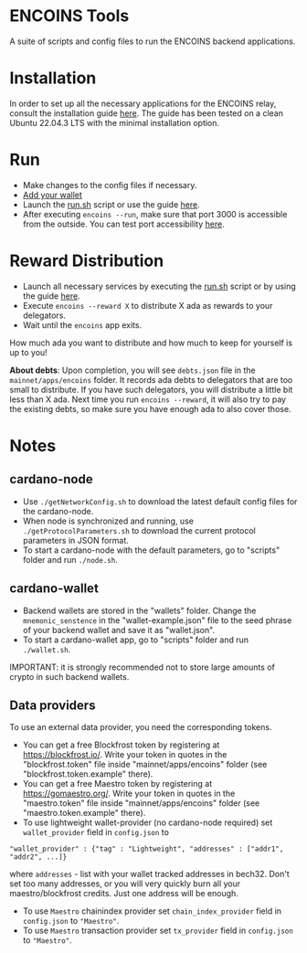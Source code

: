 # ENCOINS Tools
A suite of scripts and config files to run the ENCOINS backend applications.

# Installation
In order to set up all the necessary applications for the ENCOINS relay, consult the installation guide [here](https://github.com/encryptedcoins/encoins-tools/blob/main/INSTALL.md). The guide has been tested on a clean Ubuntu 22.04.3 LTS with the minimal installation option.

# Run
* Make changes to the config files if necessary.
* [Add your wallet](https://github.com/encryptedcoins/encoins-tools#cardano-wallet)
* Launch the [run.sh](https://github.com/encryptedcoins/encoins-tools/blob/main/run.sh) script or use the guide [here](https://github.com/encryptedcoins/encoins-tools/blob/main/RUN.md).
* After executing ```encoins --run```, make sure that port 3000 is accessible from the outside. You can test port accessibility [here](https://www.yougetsignal.com/tools/open-ports/).

# Reward Distribution
* Launch all necessary services by executing the [run.sh](https://github.com/encryptedcoins/encoins-tools/blob/main/run.sh) script or by using the guide [here](https://github.com/encryptedcoins/encoins-tools/blob/main/RUN.md).
* Execute ```encoins --reward X``` to distribute X ada as rewards to your delegators.
* Wait until the `encoins` app exits.

How much ada you want to distribute and how much to keep for yourself is up to you!

**About debts**: Upon completion, you will see `debts.json` file in the `mainnet/apps/encoins` folder. It records ada debts to delegators that are too small to distribute. If you have such delegators, you will distribute a little bit less than X ada. Next time you run ```encoins --reward```, it will also try to pay the existing debts, so make sure you have enough ada to also cover those.

# Notes

## cardano-node

* Use `./getNetworkConfig.sh` to download the latest default config files for the cardano-node.
* When node is synchronized and running, use `./getProtocolParameters.sh` to download the current protocol parameters in JSON format.
* To start a cardano-node with the default parameters, go to "scripts" folder and run `./node.sh`.

## cardano-wallet

* Backend wallets are stored in the "wallets" folder. Change the `mnemonic_senstence` in the "wallet-example.json" file to the seed phrase of your backend wallet and save it as "wallet.json".
* To start a cardano-wallet app, go to "scripts" folder and run `./wallet.sh`.

IMPORTANT: it is strongly recommended not to store large amounts of crypto in such backend wallets.

## Data providers
To use an external data provider, you need the corresponding tokens.

* You can get a free Blockfrost token by registering at https://blockfrost.io/. Write your token in quotes in the "blockfrost.token" file inside "mainnet/apps/encoins" folder (see "blockfrost.token.example" there).
* You can get a free Maestro token by registering at https://gomaestro.org/. Write your token in quotes in the "maestro.token" file inside "mainnet/apps/encoins" folder (see "maestro.token.example" there).
* To use lightweight wallet-provider (no cardano-node required) set `wallet_provider` field in `config.json` to
```
"wallet_provider" : {"tag" : "Lightweight", "addresses" : ["addr1", "addr2", ...]}
```
where `addresses` - list with your wallet tracked addresses in bech32. Don't set too many addresses, or you will very quickly burn all your maestro/blockfrost credits. Just one address will be enough.
* To use `Maestro` chainindex provider set `chain_index_provider` field in `config.json` to `"Maestro"`.
* To use `Maestro` transaction provider set `tx_provider` field in `config.json` to `"Maestro"`.